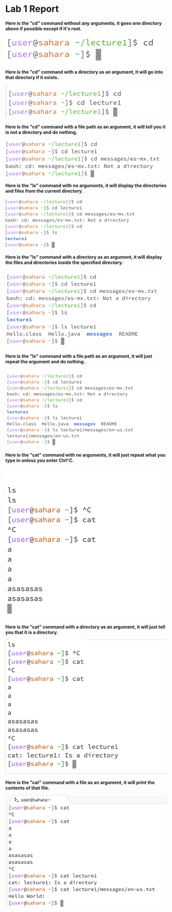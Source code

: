 # Lab 1 Report

**Here is the "cd" command without any arguments, it goes one directory above if possible except if it's root.**

![Image](/lab%201%20report/image1.png)

**Here is the "cd" command with a directory as an argument, it will go into that directory if it exists.**

![Image](/lab%201%20report/image2.png)

**Here is the "cd" command with a file path as an argument, it will tell you it is not a directory and do nothing.**

![Image](/lab%201%20report/image3.png)

**Here is the "ls" command with no arguments, it will display the directories and files from the current directory.**

![Image](/lab%201%20report/image4.png)

**Here is the "ls" command with a directory as an argument, it will display the files and directories inside the specified directory.**

![Image](/lab%201%20report/image5.png)

**Here is the "ls" command with a file path as an argument, it will just repeat the argument and do nothing.**

![Image](/lab%201%20report/image6.png)

**Here is the "cat" command with no arguments, it will just repeat what you type in unless you enter Ctrl^C.**

![Image](/lab%201%20report/image7.png)

**Here is the "cat" command with a directory as an argument, it will just tell you that it is a directory.**

![Image](/lab%201%20report/image8.png)

**Here is the "cat" command with a file as an argument, it will print the contents of that file.**

![Image](/lab%201%20report/image9.png)


